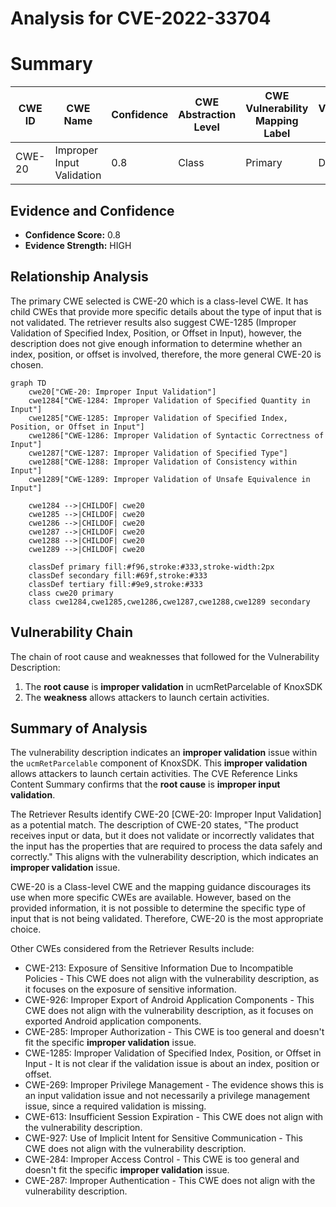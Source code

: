 # Analysis for CVE-2022-33704

# Summary
| CWE ID | CWE Name | Confidence | CWE Abstraction Level | CWE Vulnerability Mapping Label | CWE-Vulnerability Mapping Notes |
|---|---|---|---|---|---|
| CWE-20 | Improper Input Validation | 0.8 | Class | Primary | Discouraged |

## Evidence and Confidence

*   **Confidence Score:** 0.8
*   **Evidence Strength:** HIGH

## Relationship Analysis
The primary CWE selected is CWE-20 which is a class-level CWE. It has child CWEs that provide more specific details about the type of input that is not validated. The retriever results also suggest CWE-1285 (Improper Validation of Specified Index, Position, or Offset in Input), however, the description does not give enough information to determine whether an index, position, or offset is involved, therefore, the more general CWE-20 is chosen.

```mermaid
graph TD
    cwe20["CWE-20: Improper Input Validation"]
    cwe1284["CWE-1284: Improper Validation of Specified Quantity in Input"]
    cwe1285["CWE-1285: Improper Validation of Specified Index, Position, or Offset in Input"]
    cwe1286["CWE-1286: Improper Validation of Syntactic Correctness of Input"]
    cwe1287["CWE-1287: Improper Validation of Specified Type"]
    cwe1288["CWE-1288: Improper Validation of Consistency within Input"]
    cwe1289["CWE-1289: Improper Validation of Unsafe Equivalence in Input"]
    
    cwe1284 -->|CHILDOF| cwe20
    cwe1285 -->|CHILDOF| cwe20
    cwe1286 -->|CHILDOF| cwe20
    cwe1287 -->|CHILDOF| cwe20
    cwe1288 -->|CHILDOF| cwe20
    cwe1289 -->|CHILDOF| cwe20
    
    classDef primary fill:#f96,stroke:#333,stroke-width:2px
    classDef secondary fill:#69f,stroke:#333
    classDef tertiary fill:#9e9,stroke:#333
    class cwe20 primary
    class cwe1284,cwe1285,cwe1286,cwe1287,cwe1288,cwe1289 secondary
```

## Vulnerability Chain
The chain of root cause and weaknesses that followed for the Vulnerability Description:
1.  The **root cause** is **improper validation** in ucmRetParcelable of KnoxSDK
2.  The **weakness** allows attackers to launch certain activities.

## Summary of Analysis
The vulnerability description indicates an **improper validation** issue within the `ucmRetParcelable` component of KnoxSDK. This **improper validation** allows attackers to launch certain activities. The CVE Reference Links Content Summary confirms that the **root cause** is **improper input validation**.

The Retriever Results identify CWE-20 [CWE-20: Improper Input Validation] as a potential match. The description of CWE-20 states, "The product receives input or data, but it does not validate or incorrectly validates that the input has the properties that are required to process the data safely and correctly." This aligns with the vulnerability description, which indicates an **improper validation** issue.

CWE-20 is a Class-level CWE and the mapping guidance discourages its use when more specific CWEs are available. However, based on the provided information, it is not possible to determine the specific type of input that is not being validated. Therefore, CWE-20 is the most appropriate choice.

Other CWEs considered from the Retriever Results include:

*   CWE-213: Exposure of Sensitive Information Due to Incompatible Policies - This CWE does not align with the vulnerability description, as it focuses on the exposure of sensitive information.
*   CWE-926: Improper Export of Android Application Components - This CWE does not align with the vulnerability description, as it focuses on exported Android application components.
*   CWE-285: Improper Authorization - This CWE is too general and doesn't fit the specific **improper validation** issue.
*   CWE-1285: Improper Validation of Specified Index, Position, or Offset in Input - It is not clear if the validation issue is about an index, position or offset.
*   CWE-269: Improper Privilege Management - The evidence shows this is an input validation issue and not necessarily a privilege management issue, since a required validation is missing.
*   CWE-613: Insufficient Session Expiration - This CWE does not align with the vulnerability description.
*   CWE-927: Use of Implicit Intent for Sensitive Communication - This CWE does not align with the vulnerability description.
*   CWE-284: Improper Access Control - This CWE is too general and doesn't fit the specific **improper validation** issue.
*   CWE-287: Improper Authentication - This CWE does not align with the vulnerability description.